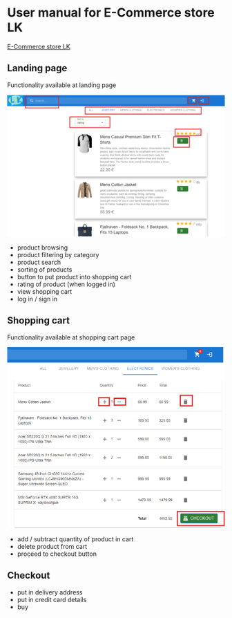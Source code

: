 # User manual for E-Commerce store LK

[E-Commerce store LK](https://e-commerce-store-lk.onrender.com/)

## Landing page

Functionality available at landing page

![landing_page](https://raw.githubusercontent.com/maisteri/e-commerce-store-lk/master/docs/pics/landingPage.png)

- product browsing
- product filtering by category
- product search
- sorting of products
- button to put product into shopping cart
- rating of product (when logged in)
- view shopping cart
- log in / sign in

## Shopping cart

Functionality available at shopping cart page

![shopping_cart](https://raw.githubusercontent.com/maisteri/e-commerce-store-lk/master/docs/pics/shoppingCart.png)

- add / subtract quantity of product in cart
- delete product from cart
- proceed to checkout button

## Checkout

- put in delivery address
- put in credit card details
- buy
